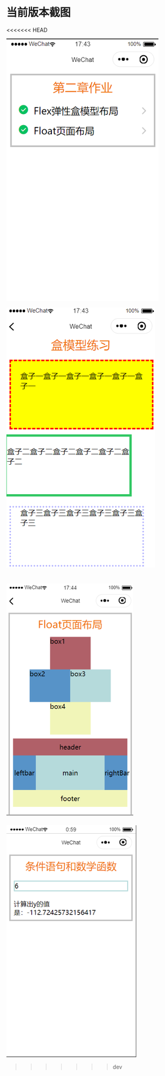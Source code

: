 # 当前版本截图
<<<<<<< HEAD

![](img/2020-03-06-17-43-56.png)

![](img/2020-03-06-17-44-15.png)

![](img/2020-03-06-17-44-48.png)
=======
![](img/2020-03-09-00-59-34.png)
>>>>>>> dev
